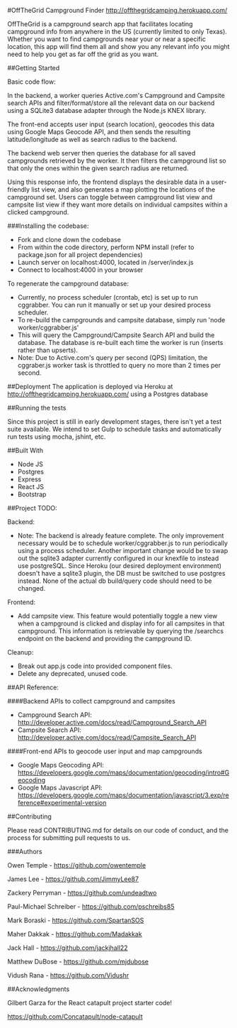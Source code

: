 
#OffTheGrid Campground Finder
http://offthegridcamping.herokuapp.com/ 

OffTheGrid is a campground search app that facilitates locating campground info from anywhere in the US (currently limited to only Texas). Whether you want to find campgrounds near your or near a specific location, this app will find them all and show you any relevant info you might need to help you get as far off the grid as you want.

##Getting Started

Basic code flow:

In the backend, a worker queries Active.com's Campground and Campsite search APIs and filter/format/store all the relevant data on our backend using a SQLite3 database adapter through the Node.js KNEX library.

The front-end accepts user input (search location), geocodes this data using Google Maps Geocode API, and then sends the resulting latitude/longitude as well as search radius to the backend.

The backend web server then queries the database for all saved campgrounds retrieved by the worker. It then filters the campground list so that only the ones within the given search radius are returned.

Using this response info, the frontend displays the desirable data in a user-friendly list view, and also generates a map plotting the locations of the campground set. Users can toggle between campground list view and campsite list view if they want more details on individual campsites within a clicked campground.

###Installing the codebase:

- Fork and clone down the codebase
- From within the code directory, perform NPM install (refer to package.json for all project dependencies)
- Launch server on localhost:4000, located in /server/index.js
- Connect to localhost:4000 in your browser

To regenerate the campground database:

- Currently, no process scheduler (crontab, etc) is set up to run cggrabber. You can run it manually or set up your desired process scheduler.
- To re-build the campgrounds and campsite database, simply run 'node worker/cggrabber.js'
- This will query the Campground/Campsite Search API and build the database. The database is re-built each time the worker is run (inserts rather than upserts).
- Note: Due to Active.com's query per second (QPS) limitation, the cggraber.js worker task is throttled to query no more than 2 times per second.

##Deployment 
The application is deployed via Heroku at http://offthegridcamping.herokuapp.com/ using a Postgres database


##Running the tests

Since this project is still in early development stages, there isn't yet a test suite available. We intend to set Gulp to schedule tasks and automatically run tests using mocha, jshint, etc.

##Built With

- Node JS
- Postgres
- Express
- React JS
- Bootstrap


##Project TODO:

Backend:

- Note: The backend is already feature complete. The only improvement necessary would be to schedule worker/cggrabber.js to run periodically using a process scheduler. Another important change would be to swap out the sqlite3 adapter currently configured in our knexfile to instead use postgreSQL. Since Heroku (our desired deployment environment) doesn't have a sqlite3 plugin, the DB must be switched to use postgres instead. None of the actual db build/query code should need to be changed.

Frontend:
- Add campsite view. This feature would potentially toggle a new view when a campground is clicked and display info for all campsites in that campground. This information is retrievable by querying the /searchcs endpoint on the backend and providing the campground ID.

Cleanup:

- Break out app.js code into provided component files.
- Delete any deprecated, unused code.

##API Reference:

####Backend APIs to collect campground and campsites

- Campground Search API:
  http://developer.active.com/docs/read/Campground_Search_API
- Campsite Search API:
  http://developer.active.com/docs/read/Campsite_Search_API

####Front-end APIs to geocode user input and map campgrounds

- Google Maps Geocoding API:
  https://developers.google.com/maps/documentation/geocoding/intro#Geocoding
- Google Maps Javascript API:
  https://developers.google.com/maps/documentation/javascript/3.exp/reference#experimental-version

##Contributing

Please read CONTRIBUTING.md for details on our code of conduct, and the process for submitting pull requests to us.

###Authors

Owen Temple - https://github.com/owentemple

James Lee - https://github.com/JimmyLee87

Zackery Perryman - https://github.com/undeadtwo

Paul-Michael Schreiber - https://github.com/pschreibs85

Mark Boraski - https://github.com/SpartanSOS

Maher Dakkak - https://github.com/Madakkak

Jack Hall - https://github.com/jackjhall22

Matthew DuBose - https://github.com/mjdubose

Vidush Rana - https://github.com/Vidushr

##Acknowledgments

Gilbert Garza for the React catapult project starter code!

https://github.com/Concatapult/node-catapult
